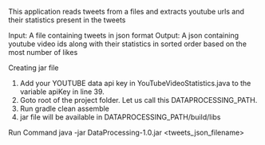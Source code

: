 This application reads tweets from a files and extracts youtube urls and their statistics present in the tweets 

Input: A file containing tweets in json format
Output: A json containing youtube video ids along with their statistics in sorted order based on the most number of likes

Creating jar file
1. Add your YOUTUBE data api key in YouTubeVideoStatistics.java to the variable apiKey in line 39.
2. Goto root of the project folder. Let us call this DATAPROCESSING_PATH.
3. Run gradle clean assemble
4. jar file will be available in  DATAPROCESSING_PATH/build/libs

Run Command
java -jar DataProcessing-1.0.jar <tweets_json_filename>